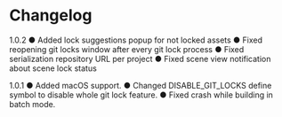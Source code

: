 ﻿# Changelog

1.0.2
● Added lock suggestions popup for not locked assets
● Fixed reopening git locks window after every git lock process
● Fixed serialization repository URL per project
● Fixed scene view notification about scene lock status


1.0.1
● Added macOS support.
● Changed DISABLE_GIT_LOCKS define symbol to disable whole git lock feature.
● Fixed crash while building in batch mode.
